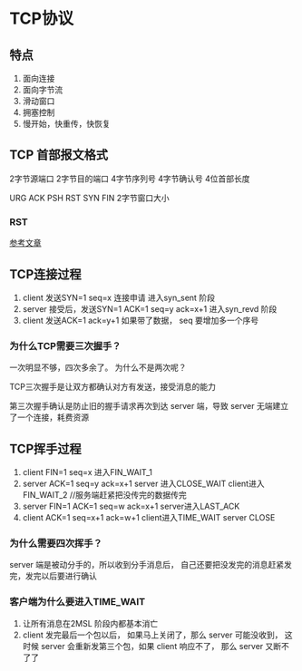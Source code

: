 # TCP协议

## 特点

1. 面向连接
2. 面向字节流
3. 滑动窗口
4. 拥塞控制
5. 慢开始，快重传，快恢复

## TCP 首部报文格式

2字节源端口 2字节目的端口
4字节序列号
4字节确认号
4位首部长度

URG ACK PSH RST SYN FIN 
2字节窗口大小

### RST
[参考文章](https://www.cnblogs.com/JohnABC/p/6323046.html)

## TCP连接过程

1. client 发送SYN=1 seq=x 连接申请 进入syn_sent 阶段
2. server 接受后，发送SYN=1 ACK=1 seq=y ack=x+1 进入syn_revd 阶段
3. client 发送ACK=1 ack=y+1 如果带了数据， seq 要增加多一个序号

### 为什么TCP需要三次握手？

一次明显不够，四次多余了。 为什么不是两次呢？ 

TCP三次握手是让双方都确认对方有发送，接受消息的能力

第三次握手确认是防止旧的握手请求再次到达 server 端，导致 server 无端建立了一个连接，耗费资源

## TCP挥手过程

1. client FIN=1 seq=x 进入FIN_WAIT_1
2. server ACK=1 seq=y ack=x+1 server 进入CLOSE_WAIT client进入FIN_WAIT_2
//服务端赶紧把没传完的数据传完
3. server FIN=1 ACK=1 seq=w ack=x+1 server进入LAST_ACK 
4. client ACK=1 seq=x+1 ack=w+1 client进入TIME_WAIT server CLOSE

### 为什么需要四次挥手？

server 端是被动分手的，所以收到分手消息后， 自己还要把没发完的消息赶紧发完，发完以后要进行确认

### 客户端为什么要进入TIME_WAIT

1. 让所有消息在2MSL 阶段内都基本消亡
2. client 发完最后一个包以后， 如果马上关闭了，那么 server 可能没收到， 这时候 server 会重新发第三个包，如果 client 响应不了， 那么 server 又断不了了



